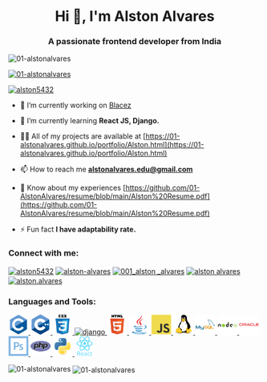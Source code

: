 <h1 align="center">Hi 👋, I'm Alston Alvares</h1>
<h3 align="center">A passionate frontend developer from India</h3>

<p align="left"> <img src="https://komarev.com/ghpvc/?username=01-alstonalvares&label=Profile%20views&color=0e75b6&style=flat" alt="01-alstonalvares" /> </p>

<p align="left"> <a href="https://github.com/ryo-ma/github-profile-trophy"><img src="https://github-profile-trophy.vercel.app/?username=01-alstonalvares" alt="01-alstonalvares" /></a> </p>

<p align="left"> <a href="https://twitter.com/alston5432" target="blank"><img src="https://img.shields.io/twitter/follow/alston5432?logo=twitter&style=for-the-badge" alt="alston5432" /></a> </p>

- 🔭 I’m currently working on [Blacez](https://blacez5432.github.io/BLACEZ/BLACEZ/Blacez.html)

- 🌱 I’m currently learning **React JS, Django.**

- 👨‍💻 All of my projects are available at [https://01-alstonalvares.github.io/portfolio/Alston.html](https://01-alstonalvares.github.io/portfolio/Alston.html)

- 📫 How to reach me **alstonalvares.edu@gmail.com**

- 📄 Know about my experiences [https://github.com/01-AlstonAlvares/resume/blob/main/Alston%20Resume.pdf](https://github.com/01-AlstonAlvares/resume/blob/main/Alston%20Resume.pdf)

- ⚡ Fun fact **I have adaptability rate.**

<h3 align="left">Connect with me:</h3>
<p align="left">
<a href="https://twitter.com/alston5432" target="blank"><img align="center" src="https://raw.githubusercontent.com/rahuldkjain/github-profile-readme-generator/master/src/images/icons/Social/twitter.svg" alt="alston5432" height="30" width="40" /></a>
<a href="https://linkedin.com/in/alston-alvares" target="blank"><img align="center" src="https://raw.githubusercontent.com/rahuldkjain/github-profile-readme-generator/master/src/images/icons/Social/linked-in-alt.svg" alt="alston-alvares" height="30" width="40" /></a>
<a href="https://stackoverflow.com/users/001_alston _alvares" target="blank"><img align="center" src="https://raw.githubusercontent.com/rahuldkjain/github-profile-readme-generator/master/src/images/icons/Social/stack-overflow.svg" alt="001_alston _alvares" height="30" width="40" /></a>
<a href="https://fb.com/alston alvares" target="blank"><img align="center" src="https://raw.githubusercontent.com/rahuldkjain/github-profile-readme-generator/master/src/images/icons/Social/facebook.svg" alt="alston alvares" height="30" width="40" /></a>
<a href="https://instagram.com/alston.alvares" target="blank"><img align="center" src="https://raw.githubusercontent.com/rahuldkjain/github-profile-readme-generator/master/src/images/icons/Social/instagram.svg" alt="alston.alvares" height="30" width="40" /></a>
</p>

<h3 align="left">Languages and Tools:</h3>
<p align="left"> <a href="https://www.cprogramming.com/" target="_blank" rel="noreferrer"> <img src="https://raw.githubusercontent.com/devicons/devicon/master/icons/c/c-original.svg" alt="c" width="40" height="40"/> </a> <a href="https://www.w3schools.com/cpp/" target="_blank" rel="noreferrer"> <img src="https://raw.githubusercontent.com/devicons/devicon/master/icons/cplusplus/cplusplus-original.svg" alt="cplusplus" width="40" height="40"/> </a> <a href="https://www.w3schools.com/css/" target="_blank" rel="noreferrer"> <img src="https://raw.githubusercontent.com/devicons/devicon/master/icons/css3/css3-original-wordmark.svg" alt="css3" width="40" height="40"/> </a> <a href="https://www.djangoproject.com/" target="_blank" rel="noreferrer"> <img src="https://cdn.worldvectorlogo.com/logos/django.svg" alt="django" width="40" height="40"/> </a> <a href="https://www.w3.org/html/" target="_blank" rel="noreferrer"> <img src="https://raw.githubusercontent.com/devicons/devicon/master/icons/html5/html5-original-wordmark.svg" alt="html5" width="40" height="40"/> </a> <a href="https://www.java.com" target="_blank" rel="noreferrer"> <img src="https://raw.githubusercontent.com/devicons/devicon/master/icons/java/java-original.svg" alt="java" width="40" height="40"/> </a> <a href="https://developer.mozilla.org/en-US/docs/Web/JavaScript" target="_blank" rel="noreferrer"> <img src="https://raw.githubusercontent.com/devicons/devicon/master/icons/javascript/javascript-original.svg" alt="javascript" width="40" height="40"/> </a> <a href="https://www.linux.org/" target="_blank" rel="noreferrer"> <img src="https://raw.githubusercontent.com/devicons/devicon/master/icons/linux/linux-original.svg" alt="linux" width="40" height="40"/> </a> <a href="https://www.mysql.com/" target="_blank" rel="noreferrer"> <img src="https://raw.githubusercontent.com/devicons/devicon/master/icons/mysql/mysql-original-wordmark.svg" alt="mysql" width="40" height="40"/> </a> <a href="https://nodejs.org" target="_blank" rel="noreferrer"> <img src="https://raw.githubusercontent.com/devicons/devicon/master/icons/nodejs/nodejs-original-wordmark.svg" alt="nodejs" width="40" height="40"/> </a> <a href="https://www.oracle.com/" target="_blank" rel="noreferrer"> <img src="https://raw.githubusercontent.com/devicons/devicon/master/icons/oracle/oracle-original.svg" alt="oracle" width="40" height="40"/> </a> <a href="https://www.photoshop.com/en" target="_blank" rel="noreferrer"> <img src="https://raw.githubusercontent.com/devicons/devicon/master/icons/photoshop/photoshop-line.svg" alt="photoshop" width="40" height="40"/> </a> <a href="https://www.php.net" target="_blank" rel="noreferrer"> <img src="https://raw.githubusercontent.com/devicons/devicon/master/icons/php/php-original.svg" alt="php" width="40" height="40"/> </a> <a href="https://www.python.org" target="_blank" rel="noreferrer"> <img src="https://raw.githubusercontent.com/devicons/devicon/master/icons/python/python-original.svg" alt="python" width="40" height="40"/> </a> <a href="https://reactjs.org/" target="_blank" rel="noreferrer"> <img src="https://raw.githubusercontent.com/devicons/devicon/master/icons/react/react-original-wordmark.svg" alt="react" width="40" height="40"/> </a> </p>

<p><img align="left" src="https://github-readme-stats.vercel.app/api/top-langs?username=01-alstonalvares&show_icons=true&locale=en&layout=compact" alt="01-alstonalvares" /></p>

<p>&nbsp;<img align="center" src="https://github-readme-stats.vercel.app/api?username=01-alstonalvares&show_icons=true&locale=en" alt="01-alstonalvares" /></p>
